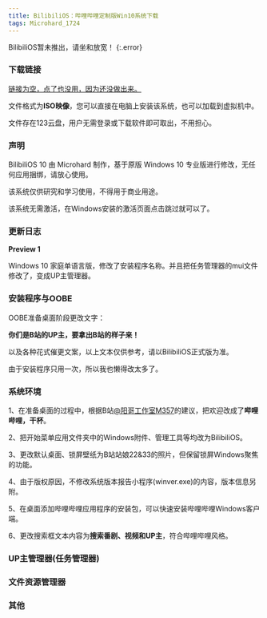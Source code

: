 ```yaml
---
title: BilibiliOS：哔哩哔哩定制版Win10系统下载
tags: Microhard_1724
---
```


BilibiliOS暂未推出，请坐和放宽！
{:.error}

### 下载链接

[链接为空，点了也没用，因为还没做出来。](/)

文件格式为**ISO映像**，您可以直接在电脑上安装该系统，也可以加载到虚拟机中。

文件存在123云盘，用户无需登录或下载软件即可取出，不用担心。

### 声明

BilibiliOS 10 由 Microhard 制作，基于原版 Windows 10 专业版进行修改，无任何应用捆绑，请放心使用。

该系统仅供研究和学习使用，不得用于商业用途。

该系统无需激活，在Windows安装的激活页面点击跳过就可以了。

### 更新日志

**Preview 1**

Windows 10 家庭单语言版，修改了安装程序名称。并且把任务管理器的mui文件修改了，变成UP主管理器。

### 安装程序与OOBE

OOBE准备桌面阶段更改文字：

**你们是B站的UP主，要拿出B站的样子来！**

以及各种花式催更文案，以上文本仅供参考，请以BilibiliOS正式版为准。

由于安装程序只用一次，所以我也懒得改太多了。

### 系统环境

1、在准备桌面的过程中，根据B站[@阳哥工作室M357](https://space.bilibili.com/477990670)的建议，把欢迎改成了**哔哩哔哩，干杯**。

2、把开始菜单应用文件夹中的Windows附件、管理工具等均改为BilibiliOS。

3、更改默认桌面、锁屏壁纸为B站站娘22&33的照片，但保留锁屏Windows聚焦的功能。

4、由于版权原因，不修改系统版本报告小程序(winver.exe)的内容，版本信息另附。

5、在桌面添加哔哩哔哩应用程序的安装包，可以快速安装哔哩哔哩Windows客户端。

6、更改搜索框文本内容为**搜索番剧、视频和UP主**，符合哔哩哔哩风格。

### UP主管理器(任务管理器)

### 文件资源管理器

### 其他
